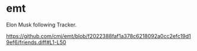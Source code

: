 # emt
Elon Musk following Tracker.

https://github.com/cmj/emt/blob/f2022388faf1a378c6218092a0cc2efc19d19ef6/friends.diff#L1-L50
